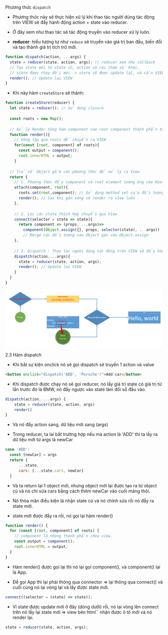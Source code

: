 Phương thức `dispatch`

- Phương thức này sẽ thực hiện xử lý khi thao tác người dùng tác động trên VIEW sẽ đẩy hành động action + state vào reducer.

- Ở đây xem như thao tác sẽ tác động truyền vào reducer xử lý luôn.

- **reducer**: hiểu tương tự như `reduce` sẽ truyền vào giá trị ban đầu, biến đổi và tạo thành giá trị tích trữ mới.

```js
function dispatch(action, ...args) {
  state = reducer(state, action, args); // reducer xem như callback
  // Tạo state mới từ state cũ, action và các tham số khác.
  // state được thay đổi mới -> store sẽ được update lại, và cần VIEW thay đổi lại.
  render(); // Update lại VIEW
}
```

- Khi này hàm `createStore` sẽ thành:

```js
function createStore(reducer) {
  let state = reducer(); // Sử dụng closure

  const roots = new Map();

  // Xử lý Render từng hàm component vào root component thành phần tương ứng
  function render(){
    // Vòng lặp qua roots để chuyển ra VIEW
    for(const [root, component] of roots){
      const output = component();
      root.innerHTML = output;
    }

  // Trả về Object gồm các phương thức để xử lý ra View
  return {
    // 1. Phương thức đẩy component và root element tương ứng vào Roots
    attach(component, root){
      roots.set(root,component); // Sử dụng method set của đối tượng Map()
      render(); // Sau khi gán xong sẽ render ra view luôn
    },

    // 2. Lọc các state thích hợp chuyển qua View
    connect(selector = state => state){
      return component => (props, ...args)=>
        component(Object.assign({}, props, selector(state), ...args))
        // Merge các đối tượng vào Object gán vào Object.assign
    },

    // 3. Dispatch : Thao tác người dùng tác động trên VIEW sẽ đẩy hành động
    dispatch(action,...args){
      state = reducer(state, action, args);
      render(); // Update lại VIEW
    }
  }
}
```

![Xử lý Render](../images/002.png 'Xử lý Render')

2.3 Hàm dispatch

- Khi bắt sự kiện onclick nó sẽ gọi dispatch sẽ truyền 1 action và value

```html
<button onclick="dispatch('ADD', 'Porsche')">Add car</button>
```

- Khi dispatch được chạy nó sẽ gọi reducer, nó lấy giá trị state có giá trị từ lần trước đó là BMW, nó đẩy ngược vào state làm đối số đầu vào.

```js
dispatch(action, ...args) {
    state = reducer(state, action, args)
    render()
}
```

- Và nó đẩy action sang, dữ liệu mới sang (args)

- Trong reducer, ta lai bắt trường hợp nếu mà action là 'ADD' thì ta lấy ra dữ liệu mới từ args là newCar

```js
case 'ADD':
  const [newCar] = args
  return {
      ...state,
      cars: [...state.cars, newCar]
  }
```

- Và ta return lại 1 object mới, nhưng object mới lại được tạo ra từ object cũ và nó chỉ sửa cars bằng cách thêm newCar vào cuối mảng thôi.

- Nó thỏa mãn điều kiện là nhận state cũ và nó chỉnh sửa rồi nó đẩy ra state mới.

- state mới được đẩy ra rồi, nó gọi lại hàm render()

```js
function render() {
  for (const [root, component] of roots) {
    // component là những thành phần chứa view.
    const output = component();
    root.innerHTML = output;
  }
}
```

- Hàm render() được gọi lại thì nó lại gọi component(), và component() lại là App.

- Để gọi App thì lại phải thông qua connector => lại thông qua connect() và cuối cùng nó lại vòng lại và lấy được state mới.

```js
connect((selector = (state) => state));
```

- Vì state được update mới ở đây (dòng dưới) rồi, nó lại vòng lên connect trên nó lấy lại state mới => view bên html`` nhận được ô tô mới và nó render lại.

```js
state = reducer(state, action, args);
```
